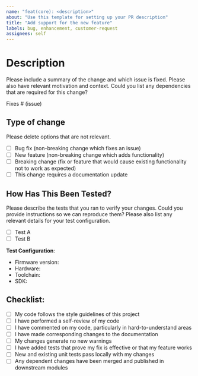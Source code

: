 ```yaml
---
name: "feat(core): <description>"
about: "Use this template for setting up your PR description"
title: "Add support for the new feature"
labels: bug, enhancement, customer-request
assignees: self
---
```


# Description

Please include a summary of the change and which issue is fixed. Please also have relevant motivation and context. Could you list any dependencies that are required for this change?

Fixes # (issue)

## Type of change

Please delete options that are not relevant.

- [ ] Bug fix (non-breaking change which fixes an issue)
- [ ] New feature (non-breaking change which adds functionality)
- [ ] Breaking change (fix or feature that would cause existing functionality not to work as expected)
- [ ] This change requires a documentation update

## How Has This Been Tested?

Please describe the tests that you ran to verify your changes. Could you provide instructions so we can reproduce them? Please also list any relevant details for your test configuration.

- [ ] Test A
- [ ] Test B

**Test Configuration**:

- Firmware version:
- Hardware:
- Toolchain:
- SDK:

## Checklist:

- [ ] My code follows the style guidelines of this project
- [ ] I have performed a self-review of my code
- [ ] I have commented on my code, particularly in hard-to-understand areas
- [ ] I have made corresponding changes to the documentation
- [ ] My changes generate no new warnings
- [ ] I have added tests that prove my fix is effective or that my feature works
- [ ] New and existing unit tests pass locally with my changes
- [ ] Any dependent changes have been merged and published in downstream modules
